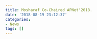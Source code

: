 ```yaml
---
title: Mosharaf Co-Chaired APNet'2018.
date: '2018-08-19 23:12:37'
categories:
- News
tags: []
---
```


